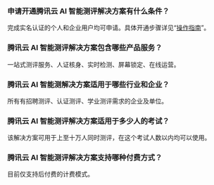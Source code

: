 ### 申请开通腾讯云 AI 智能测评解决方案有什么条件？
完成实名认证的个人和企业用户均可申请。具体开通步骤详见“[操作指南](https://cloud.tencent.com/document/product/1497/60472)”。

### 腾讯云 AI 智能测评解决方案包含哪些产品服务？
一站式测评服务、人证核身、实时检测、屏幕锁定、在线运营。

### 腾讯云 AI 智能测解决方案适用于哪些行业和企业？
所有有招聘测评、认证测评、学业测评需求的企业及单位。

### 腾讯云 AI 智能测评解决方案适用于多少人的考试？
该解决方案可用于上至十万人同时测评，在这个考试人数以内均可以使用。

### 腾讯云 AI 智能测评解决方案支持哪种付费方式？
目前仅支持后付费的计费模式。
